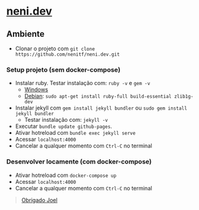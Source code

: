 # [neni.dev](http://neni.dev)

## Ambiente
- Clonar o projeto com ``git clone https://github.com/nenitf/neni.dev.git``

### Setup projeto (sem docker-compose)
- Instalar ruby. Testar instalação com: ``ruby -v`` e ``gem -v``
    - [Windows](https://jekyllrb.com/docs/installation/windows/)
    - [Debian](https://www.ruby-lang.org/pt/documentation/installation/#apt): ``sudo apt-get install ruby-full build-essential zlib1g-dev``
- Instalar jekyll com ``gem install jekyll bundler`` ou ``sudo gem install jekyll bundler``
    - Testar instalação com: ``jekyll -v``
- Executar ``bundle update github-pages``.
- Ativar hotreload com ``bundle exec jekyll serve``
- Acessar `localhost:4000`
- Cancelar a qualquer momento com `Ctrl-C` no terminal

### Desenvolver locamente (com docker-compose)
- Ativar hotreload com ``docker-compose up``
- Acessar `localhost:4000`
- Cancelar a qualquer momento com `Ctrl-C` no terminal
> [Obrigado Joel](https://github.com/joeltennant/Jekyll-and-Docker-Compose)
